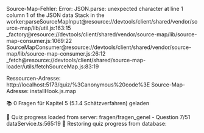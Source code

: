 Source-Map-Fehler: Error: JSON.parse: unexpected character at line 1 column 1 of the JSON data
Stack in the worker:parseSourceMapInput@resource://devtools/client/shared/vendor/source-map/lib/util.js:163:15
_factory@resource://devtools/client/shared/vendor/source-map/lib/source-map-consumer.js:1069:22
SourceMapConsumer@resource://devtools/client/shared/vendor/source-map/lib/source-map-consumer.js:26:12
_fetch@resource://devtools/client/shared/source-map-loader/utils/fetchSourceMap.js:83:19

Ressourcen-Adresse: http://localhost:5173/quiz/%3Canonymous%20code%3E
Source-Map-Adresse: installHook.js.map



📚 0 Fragen für Kapitel 5 (5.1.4 Schätzverfahren) geladen


📂 Quiz progress loaded from server: fragen/fragen_genel - Question 7/51 dataService.ts:565:19
📂 Restoring quiz progress from database: 
